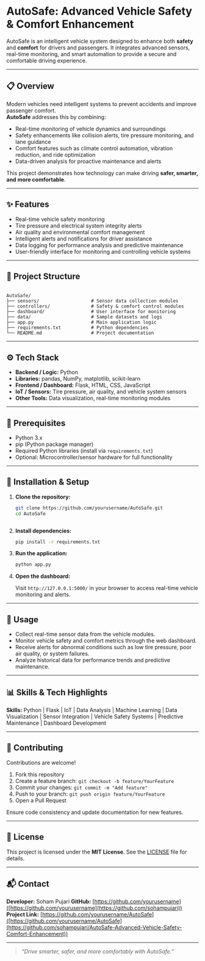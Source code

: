 # AutoSafe: Advanced Vehicle Safety & Comfort Enhancement

AutoSafe is an intelligent vehicle system designed to enhance both **safety** and **comfort** for drivers and passengers. It integrates advanced sensors, real-time monitoring, and smart automation to provide a secure and comfortable driving experience.

---

## 📋 Overview

Modern vehicles need intelligent systems to prevent accidents and improve passenger comfort.  
**AutoSafe** addresses this by combining:

- Real-time monitoring of vehicle dynamics and surroundings  
- Safety enhancements like collision alerts, tire pressure monitoring, and lane guidance  
- Comfort features such as climate control automation, vibration reduction, and ride optimization  
- Data-driven analysis for proactive maintenance and alerts  

This project demonstrates how technology can make driving **safer, smarter, and more comfortable**.

---

## ✨ Features

- Real-time vehicle safety monitoring  
- Tire pressure and electrical system integrity alerts  
- Air quality and environmental comfort management  
- Intelligent alerts and notifications for driver assistance  
- Data logging for performance analysis and predictive maintenance  
- User-friendly interface for monitoring and controlling vehicle systems  

---

## 🧱 Project Structure

```

AutoSafe/
├── sensors/                   # Sensor data collection modules
├── controllers/               # Safety & comfort control modules
├── dashboard/                 # User interface for monitoring
├── data/                      # Sample datasets and logs
├── app.py                     # Main application logic
├── requirements.txt           # Python dependencies
└── README.md                  # Project documentation

````

---

## ⚙️ Tech Stack

- **Backend / Logic:** Python  
- **Libraries:** pandas, NumPy, matplotlib, scikit-learn  
- **Frontend / Dashboard:** Flask, HTML, CSS, JavaScript  
- **IoT / Sensors:** Tire pressure, air quality, and vehicle system sensors  
- **Other Tools:** Data visualization, real-time monitoring modules  

---

## 🧩 Prerequisites

- Python 3.x  
- pip (Python package manager)  
- Required Python libraries (install via `requirements.txt`)  
- Optional: Microcontroller/sensor hardware for full functionality  

---

## 🚀 Installation & Setup

1. **Clone the repository:**

   ```bash
   git clone https://github.com/yourusername/AutoSafe.git
   cd AutoSafe
```
```
2. **Install dependencies:**

   ```bash
   pip install -r requirements.txt
   ```

3. **Run the application:**

   ```bash
   python app.py
   ```

4. **Open the dashboard:**

   Visit `http://127.0.0.1:5000/` in your browser to access real-time vehicle monitoring and alerts.

---

## 🧪 Usage

* Collect real-time sensor data from the vehicle modules.
* Monitor vehicle safety and comfort metrics through the web dashboard.
* Receive alerts for abnormal conditions such as low tire pressure, poor air quality, or system failures.
* Analyze historical data for performance trends and predictive maintenance.

---

## 📊 Skills & Tech Highlights

**Skills:** Python | Flask | IoT | Data Analysis | Machine Learning | Data Visualization | Sensor Integration | Vehicle Safety Systems | Predictive Maintenance | Dashboard Development

---

## 🤝 Contributing

Contributions are welcome!

1. Fork this repository
2. Create a feature branch: `git checkout -b feature/YourFeature`
3. Commit your changes: `git commit -m "Add feature"`
4. Push to your branch: `git push origin feature/YourFeature`
5. Open a Pull Request

Ensure code consistency and update documentation for new features.

---

## 🪪 License

This project is licensed under the **MIT License**. See the [LICENSE](LICENSE) file for details.

---

## 📬 Contact

**Developer:** Soham Pujari
**GitHub:** [https://github.com/yourusername]([https://github.com/yourusername](https://github.com/sohampujari))
**Project Link:** [https://github.com/yourusername/AutoSafe]([https://github.com/yourusername/AutoSafe](https://github.com/sohampujari/AutoSafe-Advanced-Vehicle-Safety-Comfort-Enhancement))

---

> *“Drive smarter, safer, and more comfortably with AutoSafe.”*

```
